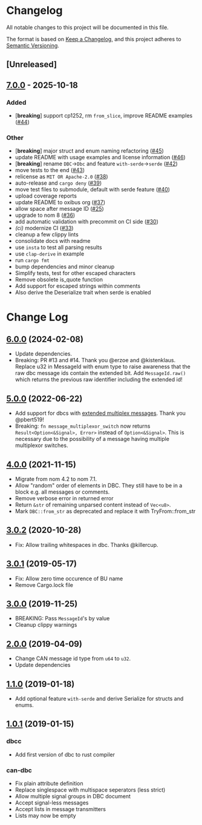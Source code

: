 # Changelog

All notable changes to this project will be documented in this file.

The format is based on [Keep a Changelog](https://keepachangelog.com/en/1.0.0/),
and this project adheres to [Semantic Versioning](https://semver.org/spec/v2.0.0.html).

## [Unreleased]

## [7.0.0](https://github.com/oxibus/can-dbc/compare/v6.0.0...v7.0.0) - 2025-10-18

### Added

- [**breaking**] support cp1252, rm `from_slice`, improve README examples ([#44](https://github.com/oxibus/can-dbc/pull/44))

### Other

- [**breaking**] major struct and enum naming refactoring ([#45](https://github.com/oxibus/can-dbc/pull/45))
- update README with usage examples and license information ([#46](https://github.com/oxibus/can-dbc/pull/46))
- [**breaking**] rename `DBC`→`Dbc` and feature `with-serde`→`serde` ([#42](https://github.com/oxibus/can-dbc/pull/42))
- move tests to the end ([#43](https://github.com/oxibus/can-dbc/pull/43))
- relicense as `MIT OR Apache-2.0` ([#38](https://github.com/oxibus/can-dbc/pull/38))
- auto-release and `cargo deny` ([#39](https://github.com/oxibus/can-dbc/pull/39))
- move test files to submodule, default with serde feature ([#40](https://github.com/oxibus/can-dbc/pull/40))
- upload coverage reports
- update README to oxibus org ([#37](https://github.com/oxibus/can-dbc/pull/37))
- allow space after message ID ([#25](https://github.com/oxibus/can-dbc/pull/25))
- upgrade to nom 8 ([#36](https://github.com/oxibus/can-dbc/pull/36))
- add automatic validation with precommit on CI side ([#30](https://github.com/oxibus/can-dbc/pull/30))
- *(ci)* modernize CI ([#33](https://github.com/oxibus/can-dbc/pull/33))
- cleanup a few clippy lints
- consolidate docs with readme
- use `insta` to test all parsing results
- use `clap-derive` in example
- run `cargo fmt`
- bump dependencies and minor cleanup
- Simplify tests, test for other escaped characters
- Remove obsolete is_quote function
- Add support for escaped strings within comments
- Also derive the Deserialize trait when serde is enabled
# Change Log

## [6.0.0](https://github.com/oxibus/can-dbc/tree/6.0.0) (2024-02-08)
- Update dependencies.
- Breaking: PR #13 and #14. Thank you @erzoe and @kistenklaus.
    Replace u32 in MessageId with enum type to raise awareness that the raw dbc message ids contain the extended bit.
    Add `MessageId.raw()` which returns the previous raw identifier including the extended id!

## [5.0.0](https://github.com/oxibus/can-dbc/tree/5.0.0) (2022-06-22)
- Add support for dbcs with [extended multiplex messages](https://cdn.vector.com/cms/content/know-how/_application-notes/AN-ION-1-0521_Extended_Signal_Multiplexing.pdf). Thank you @pbert519!
- Breaking: `fn message_multiplexor_switch` now returns `Result<Option<&Signal>, Error>` instead of `Option<&Signal>`.
          This is necessary due to the possibility of a message having multiple multiplexor switches.

## [4.0.0](https://github.com/oxibus/can-dbc/tree/4.0.0) (2021-11-15)
- Migrate from nom 4.2 to nom 7.1.
- Allow "random" order of elements in DBC. They still have to be in a block e.g. all messages or comments.
- Remove verbose error in returned error
- Return `&str` of remaining unparsed content instead of `Vec<u8>`.
- Mark `DBC::from_str` as deprecated and replace it with TryFrom::from_str

## [3.0.2](https://github.com/oxibus/can-dbc/tree/3.0.1) (2020-10-28)
- Fix: Allow trailing whitespaces in dbc. Thanks @killercup.

## [3.0.1](https://github.com/oxibus/can-dbc/tree/3.0.1) (2019-05-17)
- Fix: Allow zero time occurence of BU name
- Remove Cargo.lock file

## [3.0.0](https://github.com/oxibus/can-dbc/tree/3.0.0) (2019-11-25)
- BREAKING: Pass `MessageId`'s by value
- Cleanup clippy warnings

## [2.0.0](https://github.com/oxibus/can-dbc/tree/2.0.0) (2019-04-09)
- Change CAN message id type from `u64` to `u32`.
- Update dependencies

## [1.1.0](https://github.com/oxibus/can-dbc/tree/1.1.0) (2019-01-18)
- Add optional feature `with-serde` and derive Serialize for structs and enums.

## [1.0.1](https://github.com/oxibus/can-dbc/tree/1.0.1) (2019-01-15)

### dbcc
- Add first version of dbc to rust compiler

### can-dbc
- Fix plain attribute definition
- Replace singlespace with multispace seperators (less strict)
- Allow multiple signal groups in DBC document
- Accept signal-less messages
- Accept lists in message transmitters
- Lists may now be empty
